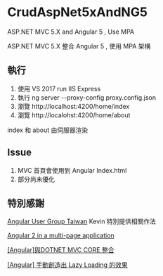 # CrudAspNet5xAndNG5
ASP.NET MVC 5.X and Angular 5 , Use MPA

ASP.NET MVC 5.X 整合 Angular 5 , 使用 MPA 架構

## 執行
1. 使用 VS 2017 run IIS Express
2. 執行 ng server --proxy-config proxy.config.json 
3. 瀏覽 http://localhost:4200/home/index
4. 瀏覽 http://localohst:4200/home/about

index 和 about 由伺服器渲染

## Issue
1. MVC 首頁會使用到 Angular Index.html
2. 部分尚未優化

## 特別感謝

[Angular User Group Taiwan](https://www.facebook.com/groups/augularjs.tw/permalink/1361040760572957/) Kevin  特別提供相關作法

[Angular 2 in a multi-page application](https://blog.novatec-gmbh.de/angular-2-in-a-multi-page-application/)

[[Angular]與DOTNET MVC CORE 整合](https://blog.kevinyang.net/2017/09/17/mvc-core-with-angular/)

[[Angular] 手動創造出 Lazy Loading 的效果](https://blog.kevinyang.net/2017/11/08/manual-lazy-loading/)
